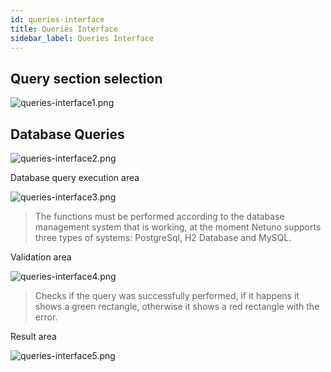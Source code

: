 ```yaml
---
id: queries-interface
title: Queries Interface
sidebar_label: Queries Interface
---
```

## Query section selection

![queries-interface1.png](assets/queries-interface1.png)

## Database Queries

![queries-interface2.png](assets/queries-interface2.png)

Database query execution area

![queries-interface3.png](assets/queries-interface3.png)

> The functions must be performed according to the database management system that is working, at the moment Netuno supports three types of systems: PostgreSql, H2 Database and MySQL.

Validation area

![queries-interface4.png](assets/queries-interface4.png)

> Checks if the query was successfully performed, if it happens it shows a green rectangle, otherwise it shows a red rectangle with the error.

Result area

![queries-interface5.png](assets/queries-interface5.png)
